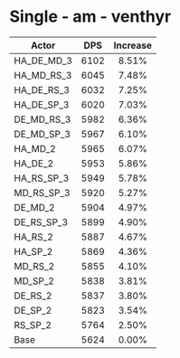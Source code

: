 # Single - am - venthyr
| Actor | DPS | Increase |
|---|:---:|:---:|
|HA_DE_MD_3|6102|8.51%|
|HA_MD_RS_3|6045|7.48%|
|HA_DE_RS_3|6032|7.25%|
|HA_DE_SP_3|6020|7.03%|
|DE_MD_RS_3|5982|6.36%|
|DE_MD_SP_3|5967|6.10%|
|HA_MD_2|5965|6.07%|
|HA_DE_2|5953|5.86%|
|HA_RS_SP_3|5949|5.78%|
|MD_RS_SP_3|5920|5.27%|
|DE_MD_2|5904|4.97%|
|DE_RS_SP_3|5899|4.90%|
|HA_RS_2|5887|4.67%|
|HA_SP_2|5869|4.36%|
|MD_RS_2|5855|4.10%|
|MD_SP_2|5838|3.81%|
|DE_RS_2|5837|3.80%|
|DE_SP_2|5823|3.54%|
|RS_SP_2|5764|2.50%|
|Base|5624|0.00%|
